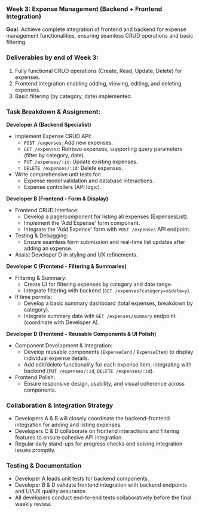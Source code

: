 ### Week 3: Expense Management (Backend + Frontend Integration)

**Goal**: Achieve complete integration of frontend and backend for expense management functionalities, ensuring seamless CRUD operations and basic filtering.

### Deliverables by end of Week 3:

1. Fully functional CRUD operations (Create, Read, Update, Delete) for expenses.
2. Frontend integration enabling adding, viewing, editing, and deleting expenses.
3. Basic filtering (by category, date) implemented.

### Task Breakdown & Assignment:

**Developer A (Backend Specialist)**

- Implement Expense CRUD API:
  - `POST /expenses`: Add new expenses.
  - `GET /expenses`: Retrieve expenses, supporting query parameters (filter by category, date).
  - `PUT /expenses/:id`: Update existing expenses.
  - `DELETE /expenses/:id`: Delete expenses.
- Write comprehensive unit tests for:
  - Expense model validation and database interactions.
  - Expense controllers (API logic).

**Developer B (Frontend - Form & Display)**

- Frontend CRUD Interface:
  - Develop a page/component for listing all expenses (ExpensesList).
  - Implement the 'Add Expense' form component.
  - Integrate the 'Add Expense' form with `POST /expenses` API endpoint.
- Testing & Debugging:
  - Ensure seamless form submission and real-time list updates after adding an expense.
- Assist Developer D in styling and UX refinements.

**Developer C (Frontend - Filtering & Summaries)**

- Filtering & Summary:
  - Create UI for filtering expenses by category and date range.
  - Integrate filtering with backend (`GET /expenses?category=x&date=y`).
- If time permits:
  - Develop a basic summary dashboard (total expenses, breakdown by category).
  - Integrate summary data with `GET /expenses/summary` endpoint (coordinate with Developer A).

**Developer D (Frontend - Reusable Components & UI Polish)**

- Component Development & Integration:
  - Develop reusable components (`ExpenseCard` / `ExpenseItem`) to display individual expense details.
  - Add edit/delete functionality for each expense item, integrating with backend (`PUT /expenses/:id`, `DELETE /expenses/:id`).
- Frontend Polish:
  - Ensure responsive design, usability, and visual coherence across components.

### Collaboration & Integration Strategy

- Developers A & B will closely coordinate the backend-frontend integration for adding and listing expenses.
- Developers C & D collaborate on frontend interactions and filtering features to ensure cohesive API integration.
- Regular daily stand-ups for progress checks and solving integration issues promptly.

### Testing & Documentation

- Developer A leads unit tests for backend components.
- Developer B & D validate frontend integration with backend endpoints and UI/UX quality assurance.
- All developers conduct end-to-end tests collaboratively before the final weekly review.
